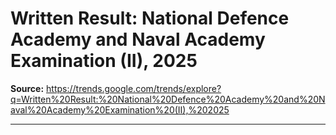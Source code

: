 # Written Result: National Defence Academy and Naval Academy Examination (II), 2025

**Source:** https://trends.google.com/trends/explore?q=Written%20Result:%20National%20Defence%20Academy%20and%20Naval%20Academy%20Examination%20(II),%202025

---


